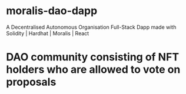 # moralis-dao-dapp
A Decentralised Autonomous Organisation Full-Stack Dapp made with Solidity | Hardhat | Moralis | React
# DAO community consisting of NFT holders who are allowed to vote on proposals
